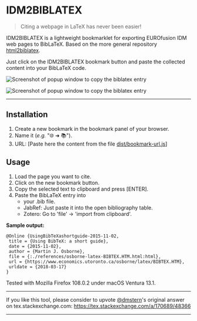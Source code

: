 IDM2BIBLATEX
=============

> Citing a webpage in LaTeX has never been easier!

IDM2BIBLATEX is a lightweight bookmarklet for exporting EUROfusion IDM web pages to BibLaTeX.
Based on the more general repository [html2biblatex](https://github.com/dmstern/html2biblatex).

Just click on the IDM2BIBLATEX bookmark button and paste the collected content into your BibLaTeX code.

![Screenshot of popup window to copy the biblatex entry](./screenshot-bookmark.png "html2biblatex Screenshot")

![Screenshot of popup window to copy the biblatex entry](./screenshot-copy.png "html2biblatex Screenshot")

--------------------------------------------------------

Installation
------------

 1. Create a new bookmark in the bookmark panel of your browser.
 2. Name it (_e.g._ "🌐 ➜ 📚").
 3. URL: [Paste here the content from the file [dist/bookmark-url.js](dist/bookmark-url.js)]

Usage
-----

 1. Load the page you want to cite.
 2. Click on the new bookmark button.
 3. Copy the selected text to clipboard and press [ENTER].
 4. Paste the BibLaTeX entry into
    * your .bib file.
    * JabRef: Just paste it into the open bibliography table.
    * Zotero: Go to 'file' -> 'import from clipboard'.

**Sample output:**

```BibLaTeX
@Online {UsingBibTeXashortguide-2015-11-02,
 title = {Using BibTeX: a short guide},
 date = {2015-11-02},
 author = {Martin J. Osborne},
 file = {:./references/osborne-latex-BIBTEX.HTM.html:html},
 url = {https://www.economics.utoronto.ca/osborne/latex/BIBTEX.HTM},
 urldate = {2018-03-17}
}
```

Tested with Mozilla Firefox 108.0.2 under macOS Ventura 13.1.

--------------------------------------------------------

If you like this tool, please consider to upvote [@dmstern](https://github.com/dmstern)'s original answer on tex.stackexchange.com: https://tex.stackexchange.com/a/170689/48366

--------------------------------------------------------
